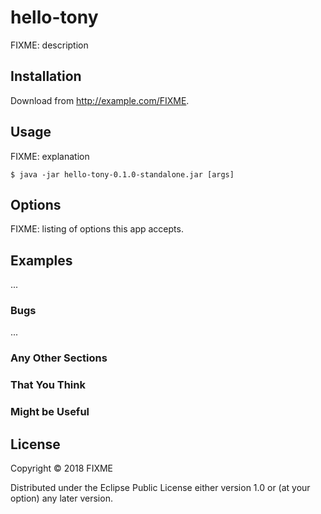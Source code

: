 # hello-tony

FIXME: description

## Installation

Download from http://example.com/FIXME.

## Usage

FIXME: explanation

    $ java -jar hello-tony-0.1.0-standalone.jar [args]

## Options

FIXME: listing of options this app accepts.

## Examples

...

### Bugs

...

### Any Other Sections
### That You Think
### Might be Useful

## License

Copyright © 2018 FIXME

Distributed under the Eclipse Public License either version 1.0 or (at
your option) any later version.
